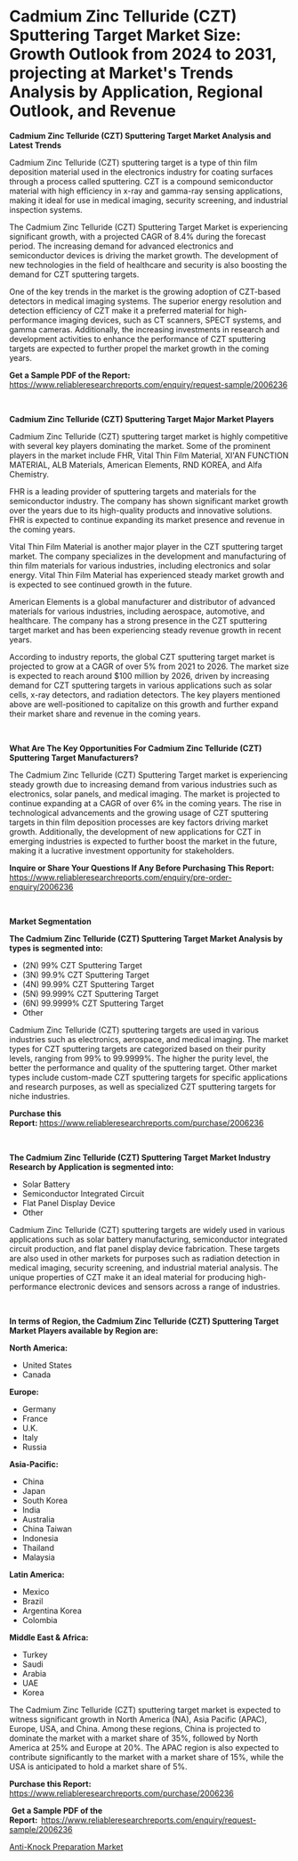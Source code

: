 <p><h1>Cadmium Zinc Telluride (CZT) Sputtering Target Market Size: Growth Outlook from 2024 to 2031, projecting at Market's Trends Analysis by Application, Regional Outlook, and Revenue</h1></p><p><strong>Cadmium Zinc Telluride (CZT) Sputtering Target Market Analysis and Latest Trends</strong></p>
<p><p>Cadmium Zinc Telluride (CZT) sputtering target is a type of thin film deposition material used in the electronics industry for coating surfaces through a process called sputtering. CZT is a compound semiconductor material with high efficiency in x-ray and gamma-ray sensing applications, making it ideal for use in medical imaging, security screening, and industrial inspection systems.</p><p>The Cadmium Zinc Telluride (CZT) Sputtering Target Market is experiencing significant growth, with a projected CAGR of 8.4% during the forecast period. The increasing demand for advanced electronics and semiconductor devices is driving the market growth. The development of new technologies in the field of healthcare and security is also boosting the demand for CZT sputtering targets.</p><p>One of the key trends in the market is the growing adoption of CZT-based detectors in medical imaging systems. The superior energy resolution and detection efficiency of CZT make it a preferred material for high-performance imaging devices, such as CT scanners, SPECT systems, and gamma cameras. Additionally, the increasing investments in research and development activities to enhance the performance of CZT sputtering targets are expected to further propel the market growth in the coming years.</p></p>
<p><strong>Get a Sample PDF of the Report:&nbsp;</strong> <a href="https://www.reliableresearchreports.com/enquiry/request-sample/2006236">https://www.reliableresearchreports.com/enquiry/request-sample/2006236</a></p>
<p>&nbsp;</p>
<p><strong>Cadmium Zinc Telluride (CZT) Sputtering Target Major Market Players</strong></p>
<p><p>Cadmium Zinc Telluride (CZT) sputtering target market is highly competitive with several key players dominating the market. Some of the prominent players in the market include FHR, Vital Thin Film Material, XI'AN FUNCTION MATERIAL, ALB Materials, American Elements, RND KOREA, and Alfa Chemistry.</p><p>FHR is a leading provider of sputtering targets and materials for the semiconductor industry. The company has shown significant market growth over the years due to its high-quality products and innovative solutions. FHR is expected to continue expanding its market presence and revenue in the coming years.</p><p>Vital Thin Film Material is another major player in the CZT sputtering target market. The company specializes in the development and manufacturing of thin film materials for various industries, including electronics and solar energy. Vital Thin Film Material has experienced steady market growth and is expected to see continued growth in the future.</p><p>American Elements is a global manufacturer and distributor of advanced materials for various industries, including aerospace, automotive, and healthcare. The company has a strong presence in the CZT sputtering target market and has been experiencing steady revenue growth in recent years.</p><p>According to industry reports, the global CZT sputtering target market is projected to grow at a CAGR of over 5% from 2021 to 2026. The market size is expected to reach around $100 million by 2026, driven by increasing demand for CZT sputtering targets in various applications such as solar cells, x-ray detectors, and radiation detectors. The key players mentioned above are well-positioned to capitalize on this growth and further expand their market share and revenue in the coming years.</p></p>
<p>&nbsp;</p>
<p><strong>What Are The Key Opportunities For Cadmium Zinc Telluride (CZT) Sputtering Target Manufacturers?</strong></p>
<p><p>The Cadmium Zinc Telluride (CZT) Sputtering Target market is experiencing steady growth due to increasing demand from various industries such as electronics, solar panels, and medical imaging. The market is projected to continue expanding at a CAGR of over 6% in the coming years. The rise in technological advancements and the growing usage of CZT sputtering targets in thin film deposition processes are key factors driving market growth. Additionally, the development of new applications for CZT in emerging industries is expected to further boost the market in the future, making it a lucrative investment opportunity for stakeholders.</p></p>
<p><strong>Inquire or Share Your Questions If Any Before Purchasing This Report:</strong> <a href="https://www.reliableresearchreports.com/enquiry/pre-order-enquiry/2006236">https://www.reliableresearchreports.com/enquiry/pre-order-enquiry/2006236</a></p>
<p>&nbsp;</p>
<p><strong>Market Segmentation</strong></p>
<p><strong>The Cadmium Zinc Telluride (CZT) Sputtering Target Market Analysis by types is segmented into:</strong></p>
<p><ul><li>(2N) 99% CZT Sputtering Target</li><li>(3N) 99.9% CZT Sputtering Target</li><li>(4N) 99.99% CZT Sputtering Target</li><li>(5N) 99.999% CZT Sputtering Target</li><li>(6N) 99.9999% CZT Sputtering Target</li><li>Other</li></ul></p>
<p><p>Cadmium Zinc Telluride (CZT) sputtering targets are used in various industries such as electronics, aerospace, and medical imaging. The market types for CZT sputtering targets are categorized based on their purity levels, ranging from 99% to 99.9999%. The higher the purity level, the better the performance and quality of the sputtering target. Other market types include custom-made CZT sputtering targets for specific applications and research purposes, as well as specialized CZT sputtering targets for niche industries.</p></p>
<p><strong>Purchase this Report:&nbsp;</strong><a href="https://www.reliableresearchreports.com/purchase/2006236">https://www.reliableresearchreports.com/purchase/2006236</a></p>
<p>&nbsp;</p>
<p><strong>The Cadmium Zinc Telluride (CZT) Sputtering Target Market Industry Research by Application is segmented into:</strong></p>
<p><ul><li>Solar Battery</li><li>Semiconductor Integrated Circuit</li><li>Flat Panel Display Device</li><li>Other</li></ul></p>
<p><p>Cadmium Zinc Telluride (CZT) sputtering targets are widely used in various applications such as solar battery manufacturing, semiconductor integrated circuit production, and flat panel display device fabrication. These targets are also used in other markets for purposes such as radiation detection in medical imaging, security screening, and industrial material analysis. The unique properties of CZT make it an ideal material for producing high-performance electronic devices and sensors across a range of industries.</p></p>
<p>&nbsp;</p>
<p><strong>In terms of Region, the Cadmium Zinc Telluride (CZT) Sputtering Target Market Players available by Region are:</strong></p>
<p>
    <p> <strong> North America: </strong>
        <ul>
            <li>United States</li>
            <li>Canada</li>
        </ul>
        </p> 
    <p> <strong> Europe: </strong>
        <ul>
            <li>Germany</li>
            <li>France</li>
            <li>U.K.</li>
            <li>Italy</li>
            <li>Russia</li>
        </ul>
        </p> 
    <p> <strong> Asia-Pacific: </strong>
        <ul>
            <li>China</li>
            <li>Japan</li>
            <li>South Korea</li>
            <li>India</li>
            <li>Australia</li>
            <li>China Taiwan</li>
            <li>Indonesia</li>
            <li>Thailand</li>
            <li>Malaysia</li>
        </ul>
        </p> 
    <p> <strong> Latin America: </strong>
        <ul>
            <li>Mexico</li>
            <li>Brazil</li>
            <li>Argentina Korea</li>
            <li>Colombia</li>
        </ul>
        </p> 
    <p> <strong> Middle East & Africa: </strong>
        <ul>
            <li>Turkey</li>
            <li>Saudi</li>
            <li>Arabia</li>
            <li>UAE</li>
            <li>Korea</li>
        </ul>
    </p>
    </p>
<p><p>The Cadmium Zinc Telluride (CZT) sputtering target market is expected to witness significant growth in North America (NA), Asia Pacific (APAC), Europe, USA, and China. Among these regions, China is projected to dominate the market with a market share of 35%, followed by North America at 25% and Europe at 20%. The APAC region is also expected to contribute significantly to the market with a market share of 15%, while the USA is anticipated to hold a market share of 5%.</p></p>
<p><strong>Purchase this Report: </strong><a href="https://www.reliableresearchreports.com/purchase/2006236">https://www.reliableresearchreports.com/purchase/2006236</a></p>
<p>&nbsp;<strong>Get a Sample PDF of the Report:&nbsp;&nbsp;</strong><a href="https://www.reliableresearchreports.com/enquiry/request-sample/2006236">https://www.reliableresearchreports.com/enquiry/request-sample/2006236</a></p>
<p><strong></strong></p>
<p><p><a href="https://pretty-mail-caf.notion.site/Anti-Knock-Preparation-Market-Research-Report-Forecasted-for-Period-from-2024-2031-by-Market-Type-ceeb1d801af94c9a9d93559b2affb62a">Anti-Knock Preparation Market</a></p></p>